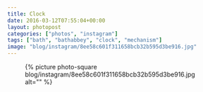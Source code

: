 ```yaml
---
title: Clock
date: 2016-03-12T07:55:04+00:00
layout: photopost
categories: ["photos", "instagram"]
tags: ["bath", "bathabbey", "clock", "mechanism"]
image: "blog/instagram/8ee58c601f311658bcb32b595d3be916.jpg"
---
```


<figure class="photo photo--square">
  {% picture photo-square blog/instagram/8ee58c601f311658bcb32b595d3be916.jpg alt="" %}
</figure>


